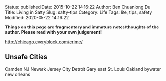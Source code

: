 Status: published
Date: 2015-10-22 14:16:22
Author: Ben Chuanlong Du
Title: Living in Safty
Slug: safty-tips
Category: Life
Tags: life, tips, safety
Modified: 2020-05-22 14:16:22

**Things on this page are fragmentary and immature notes/thoughts of the author. Please read with your own judgement!**

http://chicago.everyblock.com/crime/

## Unsafe Cities

Camden
NJ Newark
Jersey City
Detroit
Gary
east St. Louis
Oakland
bywater new orleans
